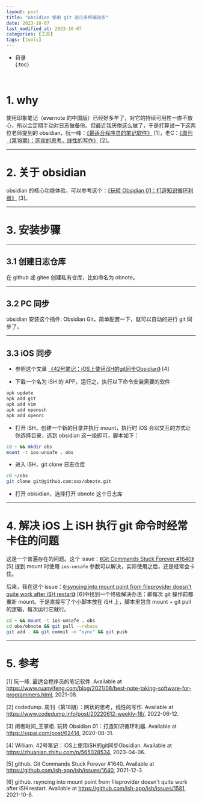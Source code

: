 ```yaml
---
layout: post
title: "obsidian 使用 git 进行多终端同步"
date: 2023-10-07
last_modified_at: 2023-10-07
categories: [工具]
tags: [tools]
---
```


* 目录  
{:toc}
<br/>


# 1. why

使用印象笔记（evernote 的中国版）已经好多年了，对它的持续可用性一直不放心，所以会定期手动对日志做备份。但最近我厌倦这么做了，于是打算试一下这两位老师提到的 obsidian，阮一峰：[《最适合程序员的笔记软件》](https://www.ruanyifeng.com/blog/2021/08/best-note-taking-software-for-programmers.html) [1]，老C：[《周刊（第18期）：网状的思考，线性的写作》](https://www.codedump.info/post/20220612-weekly-18/) [2]。      

---

# 2. 关于 obsidian

obsidian 的核心功能体验，可以参考这个：[《玩转 Obsidian 01：打造知识循环利器》](https://sspai.com/post/62414) [3]。   

---

# 3. 安装步骤

---

## 3.1 创建日志仓库   

在 github 或 gitee 创建私有仓库，比如命名为 obnote。    

---

## 3.2 PC 同步

obsidian 安装这个插件: Obsidian Git，简单配置一下，就可以自动的进行 git 同步了。    

---

## 3.3 iOS 同步   

* 参照这个文章 [《42号笔记：iOS上使用iSH的git同步Obsidian》](https://zhuanlan.zhihu.com/p/565028534) [4]

* 下载一个名为 iSH 的 APP，运行之，执行以下命令安装需要的软件    

```bash
apk update
apk add git
apk add vim
apk add openssh
apk add openrc
```

* 打开 iSH，创建一个新的目录并执行 mount，执行时 iOS 会以交互的方式让你选择目录，选到 obsidian 这一级即可，脚本如下：   

```bash
cd ~ && mkdir obs
mount -t ios-unsafe . obs
```

* 进入 iSH，git clone 日志仓库    

```bash
cd ~/obs
git clone git@github.com:xxx/obnote.git
```

* 打开 obisidian，选择打开 obnote 这个日志库    

---

# 4. 解决 iOS 上 iSH 执行 git 命令时经常卡住的问题  

这是一个普遍存在的问题。这个 issue：[《Git Commands Stuck Forever #1640》](https://github.com/ish-app/ish/issues/1640) [5] 提到 mount 时使用 `ios-unsafe` 参数可以解决，实际使用之后，还是经常会卡住。  

后来，我在这个 issue：[《rsyncing into mount point from fileprovider doesn't quite work after iSH restart》](https://github.com/ish-app/ish/issues/1581) [6]中找到一个终极解决办法：即每次 git 操作前都重新 mount。于是直接写了个小脚本放在 iSH 上，脚本里包含 mount + git pull 的逻辑，每次运行它就行。   

```bash
cd ~ && mount -t ios-unsafe . obs    
cd obs/obnote && git pull --rebase
git add . && git commit -m "sync" && git push
```

---

# 5. 参考

[1] 阮一峰. 最适合程序员的笔记软件. Available at https://www.ruanyifeng.com/blog/2021/08/best-note-taking-software-for-programmers.html, 2021-08.   

[2] codedump. 周刊（第18期）：网状的思考，线性的写作. Available at https://www.codedump.info/post/20220612-weekly-18/, 2022-06-12.   

[3] 闲者时间_王掌柜. 玩转 Obsidian 01：打造知识循环利器. Available at https://sspai.com/post/62414, 2020-08-31.    

[4] William. 42号笔记：iOS上使用iSH的git同步Obsidian. Available at https://zhuanlan.zhihu.com/p/565028534, 2023-04-06.   

[5] github. Git Commands Stuck Forever #1640. Available at https://github.com/ish-app/ish/issues/1640, 2021-12-3.   

[6] github. rsyncing into mount point from fileprovider doesn't quite work after iSH restart. Available at https://github.com/ish-app/ish/issues/1581, 2021-10-8.   